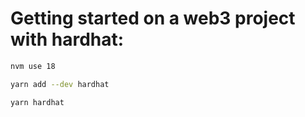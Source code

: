 # Getting started on a web3 project with hardhat:

```Bash
nvm use 18

```
```Bash
yarn add --dev hardhat
```
```Bash
yarn hardhat

```

